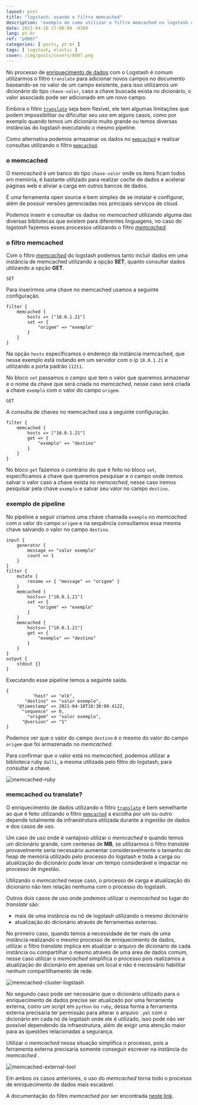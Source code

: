 ```yaml
---
layout: post
title: "logstash: usando o filtro memcached"
description: "exemplo de como utilizar o filtro memcached no logstash como alternativa ao translate"
date: 2021-04-10 17:00:00 -0300
lang: pt-br
ref: "p0007"
categories: [ posts, pt-br ]
tags: [ logstash, elastic ]
cover: /img/posts/covers/0007.png
---
```

No processo de [enriquecimento de dados][post-translate] com o Logstash é comum utilizarmos o filtro `translate` para adicionar novos campos no documento baseando-se no valor de um campo existente, para isso utilizamos um dicionário do tipo `chave-valor`, caso a chave buscada exista no dicionário, o valor associado pode ser adicionado em um novo campo.

Embora o filtro [`translate`][logstash-translate] seja bem flexível, ele tem algumas limitações que podem impossibilitar ou dificultar seu uso em alguns casos, como por exemplo quando temos um dicionário muito grande ou temos diversas instâncias do logstash executando o mesmo pipeline.

Como alternativa podemos armazenar os dados no [`memcached`][memcached] e realizar consultas utilizando o filtro [`memcached`][logstash-memcached].

### o memcached

O _memcached_ é um banco do tipo `chave-valor` onde os itens ficam todos em memória, é bastante utilizado para realizar _cache_ de dados e acelerar páginas web e aliviar a carga em outros bancos de dados.

É uma ferramenta open source e bem simples de se instalar e configurar, além de possuir versões gerenciadas nos principais serviços de cloud.

Podemos inserir e consultar os dados no _memcached_ utilizando alguma das diversas bibliotecas que existem para diferentes linguagens, no caso do _logstash_ fazemos esses processos utilizando o filtro [_memcached_][logstash-memcached].

### o filtro memcached

Com o filtro [_memcached_][logstash-memcached] do logstash podemos tanto incluir dados em uma instância de memcached utilizando a opção **SET**, quanto consultar dados utilizando a opção **GET**.

`SET`

Para inserirmos uma chave no memcached usamos a seguinte configuração.

```
filter {
	memcached {
		hosts => ["10.0.1.21"]
		set => {
			"origem" => "exemplo"
		}
	}
}
```

Na opção `hosts` especificamos o endereço da instância memcached, que nesse exemplo está rodando em um servidor com o ip `10.0.1.21` e utilizando a porta padrão `11211`.

No bloco `set` passamos o campo que tem o valor que queremos armazenar e o nome da chave que será criada no _memcached_, nesse caso será criada a chave `exemplo` com o valor do campo `origem`.

`GET`

A consulta de chaves no memcached usa a seguinte configuração.

```
filter {
	memcached {
		hosts => ["10.0.1.21"]
		get => {
			"exemplo" => "destino"
		}
	}
}
```

No bloco `get` fazemos o contrário do que é feito no bloco `set`, especificamos a chave que queremos pesquisar e o campo onde iremos salvar o valor caso a chave exista no _memcached_, nesse caso iremos pesquisar pela chave `exemplo` e salvar seu valor no campo `destino`.

### exemplo de pipeline

No pipeline a seguir criamos uma chave chamada `exemplo` no _memcached_ com o valor do campo `origem` e na sequência consultamos essa mesma chave salvando o valor no campo `destino`.

```
input {
    generator {
        message => "valor exemplo"
        count => 1
    }
}
filter {
    mutate {
        rename => { "message" => "origem" }
    }
    memcached {
        hosts=> ["10.0.1.21"]
        set => {
            "origem" => "exemplo"
        }
    }
    memcached {
        hosts=> ["10.0.1.21"]
        get => {
            "exemplo" => "destino"
        }
    }
}
output {
    stdout {}
}
```

Executando esse pipeline temos a seguinte saída.

```
{
          "host" => "elk",
       "destino" => "valor exemplo",
    "@timestamp" => 2021-04-10T18:30:09.412Z,
      "sequence" => 0,
        "origem" => "valor exemplo",
      "@version" => "1"
}
```

Podemos ver que o valor do campo `destino` é o mesmo do valor do campo `origem` que foi armazenado no _memcached_.

Para confirmar que o valor está no _memcached_, podemos utilizar a biblioteca ruby `dalli`, a mesma utilizada pelo filtro do logstash, para consultar a chave.

![memcached-ruby](/img/posts/0007/0007-01.gif)

### memcached ou translate?

O enriquecimento de dados utilizando o filtro [`translate`][logstash-translate] é bem semelhante ao que é feito utilizando o filtro [`memcached`][logstash-memcached] a escolha por um ou outro depende totalmente da infraestrutura utilizada durante a ingestão de dados e dos casos de uso.

Um caso de uso onde é vantajoso utilizar o _memcached_ é quando temos um dicionário grande, com centenas de **MB**, se utilizarmos o filtro _translate_ provavelmente seria necessário aumentar consideravelmente o tamanho do heap de memória utilizado pelo processo do logstash e toda a carga ou atualização do dicionário pode levar um tempo considerável e impactar no processo de ingestão.

Utilizando o _memcached_ nesse caso, o processo de carga e atualização do dicionário não tem relação nenhuma com o processo do logstash.

Outros dois casos de uso onde podemos utilizar o _memcached_ no lugar do _translate_ são:

- mais de uma instância ou nó de logstash utilizando o mesmo dicionário
- atualização do dicionário através de ferramentas externas.

No primeiro caso, quando temos a necessidade de ter mais de uma instância realizando o mesmo processo de enriquecimento de dados, utilizar o filtro _translate_ implica em atualizar o arquivo de dicionário de cada instância ou compartilhar o mesmo através de uma área de dados comum, nesse caso utilizar o _memcached_ simplifica o processo pois realizamos a atualização do dicionário em apenas um local e não é necessário habilitar nenhum compartilhamento de rede.

![memcached-cluster-logstash](/img/posts/0007/0007-02.jpg)

No segundo caso pode ser necessário que o dicionário utilizado para o enriquecimento de dados precise ser atualizado por uma ferramenta externa, como um script em `python` ou `ruby`, dessa forma a ferramenta externa precisaria ter permissão para alterar o arquivo `.yml` com o dicionário em cada nó de logstash onde ele é utilizado, isso pode não ser possível dependendo da infraestrutura, além de exigir uma atenção maior para as questões relacionadas a segurança.

Utilizar o _memcached_ nessa situação simplifica o processo, pois a ferramenta externa precisaria somente conseguir escrever na instância do _memcached_ .

![memcached-external-tool](/img/posts/0007/0007-03.jpg)

Em ambos os casos anteriores, o uso do _memcached_ torna todo o processo de enriquecimento de dados mais escalável.

A documentação do filtro _memcached_ por ser encontrada [neste link][logstash-memcached].

[post-translate]: https://web.leandrojmp.com/posts/pt-br/2021/02/logstash-translate
[memcached]: http://memcached.org
[logstash-memcached]: https://www.elastic.co/guide/en/logstash/current/plugins-filters-memcached.html
[logstash-translate]: https://www.elastic.co/guide/en/logstash/current/plugins-filters-translate.html